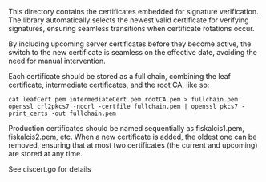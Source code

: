 This directory contains the certificates embedded for signature verification. The library automatically selects the newest valid certificate for verifying signatures, ensuring seamless transitions when certificate rotations occur.

By including upcoming server certificates before they become active, the switch to the new certificate is seamless on the effective date, avoiding the need for manual intervention.

Each certificate should be stored as a full chain, combining the leaf certificate, intermediate certificates, and the root CA, like so:

```
cat leafCert.pem intermediateCert.pem rootCA.pem > fullchain.pem
openssl crl2pkcs7 -nocrl -certfile fullchain.pem | openssl pkcs7 -print_certs -out fullchain.pem
```

Production certificates should be named sequentially as fiskalcis1.pem, fiskalcis2.pem, etc. When a new certificate is added, the oldest one can be removed, ensuring that at most two certificates (the current and upcoming) are stored at any time.

See ciscert.go for details